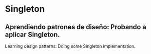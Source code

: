 # Singleton
Aprendiendo patrones de diseño: Probando a aplicar Singleton.
------------------------
Learning design patterns: Doing some Singleton implementation.
